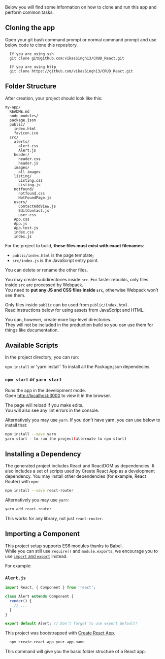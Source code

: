 Below you will find some information on how to clone and run this app and perform common tasks.<br>

## Cloning the app
Open your git bash command prompt or normal command prompt and use below code to clone this repository.
```
  If you are using ssh
  git clone git@github.com:vikasSingh13/CRUD_React.git

  If you are using http
  git clone https://github.com/vikasSingh13/CRUD_React.git
```

## Folder Structure

After creation, your project should look like this:

```
my-app/
  README.md
  node_modules/
  package.json
  public/
    index.html
    favicon.ico
  src/
    alerts/
      alert.css
      Alert.js
    header/
      header.css
      header.js
    images/
      all images
    listing/
      Listing.css
      Listing.js
    notfound/
      notfound.css
      NotFoundPage.js
    users/
      ContactAddView.js
      EditContact.js
      user.css
    App.css
    App.js
    App.test.js
    index.css
    index.js
```

For the project to build, **these files must exist with exact filenames**:

* `public/index.html` is the page template;
* `src/index.js` is the JavaScript entry point.

You can delete or rename the other files.

You may create subdirectories inside `src`. For faster rebuilds, only files inside `src` are processed by Webpack.<br>
You need to **put any JS and CSS files inside `src`**, otherwise Webpack won’t see them.

Only files inside `public` can be used from `public/index.html`.<br>
Read instructions below for using assets from JavaScript and HTML.

You can, however, create more top-level directories.<br>
They will not be included in the production build so you can use them for things like documentation.

## Available Scripts

In the project directory, you can run:

`npm install` or 'yarn install'
To install all the Package.json dependecies.

### `npm start` or `yarn start`

Runs the app in the development mode.<br>
Open [http://localhost:3000](http://localhost:3000) to view it in the browser.

The page will reload if you make edits.<br>
You will also see any lint errors in the console.

Alternatively you may use `yarn`. If you don't have yarn, you can use below to install that:
```sh
npm install --save yarn
yarn start - to run the project(alternate to npm start)
```

## Installing a Dependency

The generated project includes React and ReactDOM as dependencies. It also includes a set of scripts used by Create React App as a development dependency. You may install other dependencies (for example, React Router) with `npm`:

```sh
npm install --save react-router
```

Alternatively you may use `yarn`:

```sh
yarn add react-router
```

This works for any library, not just `react-router`.

## Importing a Component

This project setup supports ES6 modules thanks to Babel.<br>
While you can still use `require()` and `module.exports`, we encourage you to use [`import` and `export`](http://exploringjs.com/es6/ch_modules.html) instead.

For example:

### `Alert.js`

```js
import React, { Component } from 'react';

class Alert extends Component {
  render() {
    // ...
  }
}

export default Alert; // Don’t forget to use export default!
```

This project was bootstrapped with [Create React App](https://github.com/facebookincubator/create-react-app).
```sh
  npm create-react-app your-app-name
```
This command will give you the basic folder structure of a React app.
